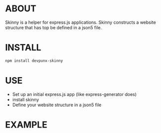# ABOUT
Skinny is a helper for express.js applications. Skinny constructs a website structure that has top be defined in a json5 file.

# INSTALL
```bash
npm install devpunx-skinny
```
# USE
* Set up an initial express.js app (like express-generator does)
* install skinny
* Define your website structure in a json5 file


# EXAMPLE
